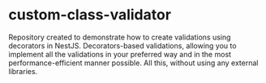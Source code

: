 # custom-class-validator
Repository created to demonstrate how to create validations using decorators in NestJS. Decorators-based validations, allowing you to implement all the validations in your preferred way and in the most performance-efficient manner possible. All this, without using any external libraries.
